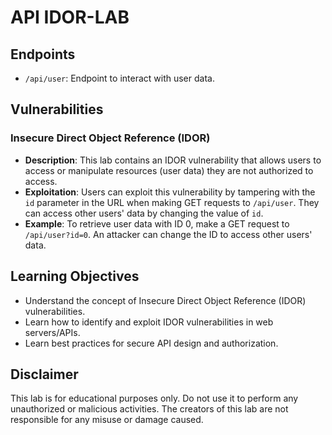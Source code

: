 # API IDOR-LAB

## Endpoints

- `/api/user`: Endpoint to interact with user data.

## Vulnerabilities

### Insecure Direct Object Reference (IDOR)

- **Description**: This lab contains an IDOR vulnerability that allows users to access or manipulate resources (user data) they are not authorized to access.
- **Exploitation**: Users can exploit this vulnerability by tampering with the `id` parameter in the URL when making GET requests to `/api/user`. They can access other users' data by changing the value of `id`.
- **Example**: To retrieve user data with ID 0, make a GET request to `/api/user?id=0`. An attacker can change the ID to access other users' data.

## Learning Objectives

- Understand the concept of Insecure Direct Object Reference (IDOR) vulnerabilities.
- Learn how to identify and exploit IDOR vulnerabilities in web servers/APIs.
- Learn best practices for secure API design and authorization.

## Disclaimer

This lab is for educational purposes only. Do not use it to perform any unauthorized or malicious activities. The creators of this lab are not responsible for any misuse or damage caused.

